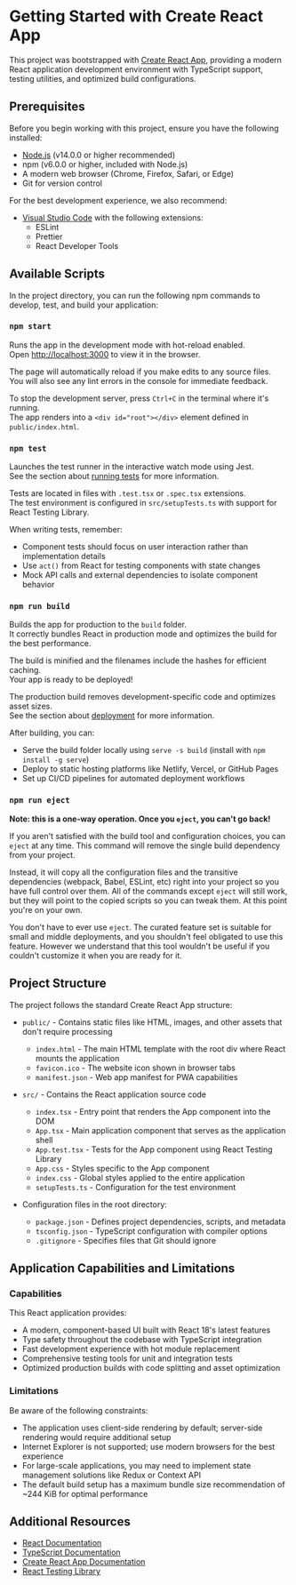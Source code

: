 # Getting Started with Create React App

This project was bootstrapped with [Create React App](https://github.com/facebook/create-react-app), providing a modern React application development environment with TypeScript support, testing utilities, and optimized build configurations.

## Prerequisites

Before you begin working with this project, ensure you have the following installed:

- [Node.js](https://nodejs.org/) (v14.0.0 or higher recommended)
- npm (v6.0.0 or higher, included with Node.js)
- A modern web browser (Chrome, Firefox, Safari, or Edge)
- Git for version control

For the best development experience, we also recommend:

- [Visual Studio Code](https://code.visualstudio.com/) with the following extensions:
  - ESLint
  - Prettier
  - React Developer Tools

## Available Scripts

In the project directory, you can run the following npm commands to develop, test, and build your application:

### `npm start`

Runs the app in the development mode with hot-reload enabled.\
Open [http://localhost:3000](http://localhost:3000) to view it in the browser.

The page will automatically reload if you make edits to any source files.\
You will also see any lint errors in the console for immediate feedback.

To stop the development server, press `Ctrl+C` in the terminal where it's running.\
The app renders into a `<div id="root"></div>` element defined in `public/index.html`.

### `npm test`

Launches the test runner in the interactive watch mode using Jest.\
See the section about [running tests](https://facebook.github.io/create-react-app/docs/running-tests) for more information.

Tests are located in files with `.test.tsx` or `.spec.tsx` extensions.\
The test environment is configured in `src/setupTests.ts` with support for React Testing Library.

When writing tests, remember:
- Component tests should focus on user interaction rather than implementation details
- Use `act()` from React for testing components with state changes
- Mock API calls and external dependencies to isolate component behavior

### `npm run build`

Builds the app for production to the `build` folder.\
It correctly bundles React in production mode and optimizes the build for the best performance.

The build is minified and the filenames include the hashes for efficient caching.\
Your app is ready to be deployed!

The production build removes development-specific code and optimizes asset sizes.\
See the section about [deployment](https://facebook.github.io/create-react-app/docs/deployment) for more information.

After building, you can:
- Serve the build folder locally using `serve -s build` (install with `npm install -g serve`)
- Deploy to static hosting platforms like Netlify, Vercel, or GitHub Pages
- Set up CI/CD pipelines for automated deployment workflows

### `npm run eject`

**Note: this is a one-way operation. Once you `eject`, you can't go back!**

If you aren't satisfied with the build tool and configuration choices, you can `eject` at any time. This command will remove the single build dependency from your project.

Instead, it will copy all the configuration files and the transitive dependencies (webpack, Babel, ESLint, etc) right into your project so you have full control over them. All of the commands except `eject` will still work, but they will point to the copied scripts so you can tweak them. At this point you're on your own.

You don't have to ever use `eject`. The curated feature set is suitable for small and middle deployments, and you shouldn't feel obligated to use this feature. However we understand that this tool wouldn't be useful if you couldn't customize it when you are ready for it.

## Project Structure

The project follows the standard Create React App structure:

- `public/` - Contains static files like HTML, images, and other assets that don't require processing
  - `index.html` - The main HTML template with the root div where React mounts the application
  - `favicon.ico` - The website icon shown in browser tabs
  - `manifest.json` - Web app manifest for PWA capabilities
  
- `src/` - Contains the React application source code
  - `index.tsx` - Entry point that renders the App component into the DOM
  - `App.tsx` - Main application component that serves as the application shell
  - `App.test.tsx` - Tests for the App component using React Testing Library
  - `App.css` - Styles specific to the App component
  - `index.css` - Global styles applied to the entire application
  - `setupTests.ts` - Configuration for the test environment
  
- Configuration files in the root directory:
  - `package.json` - Defines project dependencies, scripts, and metadata
  - `tsconfig.json` - TypeScript configuration with compiler options
  - `.gitignore` - Specifies files that Git should ignore

## Application Capabilities and Limitations

### Capabilities

This React application provides:

- A modern, component-based UI built with React 18's latest features
- Type safety throughout the codebase with TypeScript integration
- Fast development experience with hot module replacement
- Comprehensive testing tools for unit and integration tests
- Optimized production builds with code splitting and asset optimization

### Limitations

Be aware of the following constraints:

- The application uses client-side rendering by default; server-side rendering would require additional setup
- Internet Explorer is not supported; use modern browsers for the best experience
- For large-scale applications, you may need to implement state management solutions like Redux or Context API
- The default build setup has a maximum bundle size recommendation of ~244 KiB for optimal performance

## Additional Resources

- [React Documentation](https://reactjs.org/docs/getting-started.html)
- [TypeScript Documentation](https://www.typescriptlang.org/docs/)
- [Create React App Documentation](https://create-react-app.dev/docs/getting-started)
- [React Testing Library](https://testing-library.com/docs/react-testing-library/intro/)
```# DONE